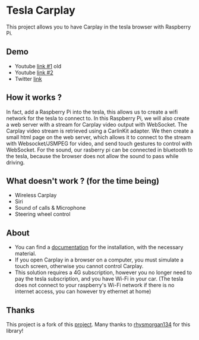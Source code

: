 
# Tesla Carplay

This project allows you to have Carplay in the tesla browser with Raspberry Pi.

## Demo

- Youtube [link #1](https://youtu.be/6aNyr-Qt1Ts) old
- Youtube [link #2](https://youtu.be/omYd29-GwQ8)
- Twitter [link](https://twitter.com/Marc20Dubois/status/1505594169959632899)

## How it works ?
In fact, add a Raspberry Pi into the tesla, this allows us to create a wifi network for the tesla to connect to. In this Raspberry Pi, we will also create a web server with a stream for Carplay video output with WebSocket. The Carplay video stream is retrieved using a CarlinKit adapter. We then create a small html page on the web server, which allows it to connect to the stream with Websocket/JSMPEG for video, and send touch gestures to control with WebSocket. For the sound, our rasberry pi can be connected in bluetooth to the tesla, because the browser does not allow the sound to pass while driving.


## What doesn't work ? (for the time being)

- Wireless Carplay
- Siri
- Sound of calls & Microphone
- Steering wheel control

## About

- You can find a [documentation](https://github.com/marcdubois71450/tesla-carplay/blob/master/tesla-doc.md) for the installation, with the necessary material.
- If you open Carplay in a browser on a computer, you must simulate a touch screen, otherwise you cannot control Carplay.
- This solution requires a 4G subscription, however you no longer need to pay the tesla subscription, and you have Wi-Fi in your car. (The tesla does not connect to your raspberry's Wi-Fi network if there is no internet access, you can however try ethernet at home)

## Thanks

This project is a fork of this [project](https://github.com/rhysmorgan134/node-CarPlay).
Many thanks to [rhysmorgan134](https://github.com/rhysmorgan134) for this library!
